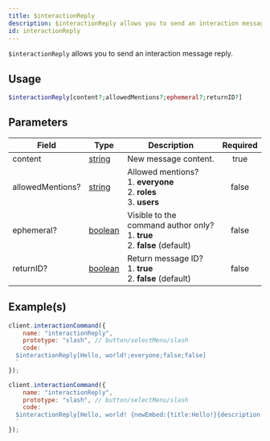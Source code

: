 ```yaml
---
title: $interactionReply
description: $interactionReply allows you to send an interaction message reply.
id: interactionReply
---
```


`$interactionReply` allows you to send an interaction message reply.

## Usage

```php
$interactionReply[content?;allowedMentions?;ephemeral?;returnID?]
```

## Parameters

| Field            | Type                                                                                                | Description                                                                          | Required |
| ---------------- | --------------------------------------------------------------------------------------------------- | ------------------------------------------------------------------------------------ | :------: |
| content          | [string](https://developer.mozilla.org/en-US/docs/Web/JavaScript/Reference/Global_Objects/String)   | New message content.                                                                 |   true   |
| allowedMentions? | [string](https://developer.mozilla.org/en-US/docs/Web/JavaScript/Reference/Global_Objects/String)   | Allowed mentions? <br /> 1. **everyone** <br /> 2. **roles** <br /> 3. **users**     |  false   |
| ephemeral?       | [boolean](https://developer.mozilla.org/en-US/docs/Web/JavaScript/Reference/Global_Objects/Boolean) | Visible to the command author only? <br /> 1. **true** <br /> 2. **false** (default) |  false   |
| returnID?        | [boolean](https://developer.mozilla.org/en-US/docs/Web/JavaScript/Reference/Global_Objects/Boolean) | Return message ID? <br /> 1. **true** <br /> 2. **false** (default)                  |  false   |

## Example(s)

```javascript
client.interactionCommand({
    name: "interactionReply",
    prototype: "slash", // button/selectMenu/slash
    code: `
  $interactionReply[Hello, world!;everyone;false;false]
  `
});
```

```javascript
client.interactionCommand({
    name: "interactionReply",
    prototype: "slash", // button/selectMenu/slash
    code: `
  $interactionReply[Hello, world! {newEmbed:{title:Hello!}{description:This is an embed!}};everyone;false;false]
  `
});
```

